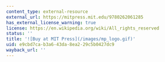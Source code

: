 ```yaml
---
content_type: external-resource
external_url: https://mitpress.mit.edu/9780262061285
has_external_license_warning: true
license: https://en.wikipedia.org/wiki/All_rights_reserved
status: ''
title: '![Buy at MIT Press](/images/mp_logo.gif)'
uid: e9cbd7ca-b3a6-43da-8ea2-29c5b0427dc9
wayback_url: ''
---
```

